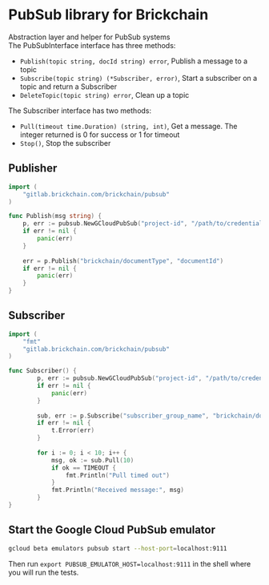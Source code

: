 # PubSub library for Brickchain
Abstraction layer and helper for PubSub systems  
The PubSubInterface interface has three methods:
* ```Publish(topic string, docId string) error```, Publish a message to a topic
* ```Subscribe(topic string) (*Subscriber, error)```, Start a subscriber on a topic and return a Subscriber
* ```DeleteTopic(topic string) error```, Clean up a topic

The Subscriber interface has two methods:
* ```Pull(timeout time.Duration) (string, int)```, Get a message. The integer returned is 0 for success or 1 for timeout
* ```Stop()```, Stop the subscriber

## Publisher
```go
import (
    "gitlab.brickchain.com/brickchain/pubsub"
)

func Publish(msg string) {
	p, err := pubsub.NewGCloudPubSub("project-id", "/path/to/credentials.json")
	if err != nil {
		panic(err)
	}
	
	err = p.Publish("brickchain/documentType", "documentId")
	if err != nil {
	    panic(err)
	}
}

```

## Subscriber
```go
import (
    "fmt"
    "gitlab.brickchain.com/brickchain/pubsub"
)

func Subscriber() {
    	p, err := pubsub.NewGCloudPubSub("project-id", "/path/to/credentials.json")
    	if err != nil {
    		panic(err)
    	}
    	
        sub, err := p.Subscribe("subscriber_group_name", "brickchain/documentType")
        if err != nil {
            t.Error(err)
        }
        
        for i := 0; i < 10; i++ {
            msg, ok := sub.Pull(10)
            if ok == TIMEOUT {
                fmt.Println("Pull timed out")
            }
            fmt.Println("Received message:", msg)
        }
}
```

## Start the Google Cloud PubSub emulator
```bash
gcloud beta emulators pubsub start --host-port=localhost:9111
```
Then run ```export PUBSUB_EMULATOR_HOST=localhost:9111``` in the shell where you will run the tests.  
